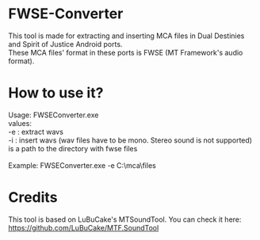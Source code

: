 # FWSE-Converter

This tool is made for extracting and inserting MCA files in Dual Destinies and Spirit of Justice Android ports.<br>
These MCA files' format in these ports is FWSE (MT Framework's audio format).<br>

# How to use it?
Usage: FWSEConverter.exe <mode> <path><br>
<mode> values:<br>
-e : extract wavs<br>
-i : insert wavs (wav files have to be mono. Stereo sound is not supported)<br>
<path> is a path to the directory with fwse files<br><br>
Example: FWSEConverter.exe -e C:\\mca\\files

# Credits
This tool is based on LuBuCake's MTSoundTool. You can check it here: https://github.com/LuBuCake/MTF.SoundTool
